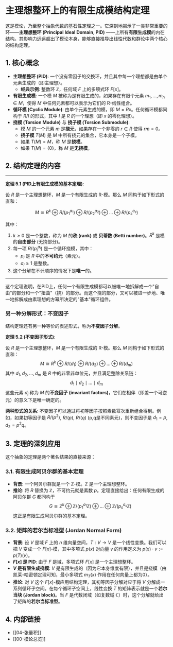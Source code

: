 # 主理想整环上的有限生成模结构定理

这是模论，乃至整个抽象代数的基石性定理之一。它深刻地揭示了一类非常重要的环——**主理想整环 (Principal Ideal Domain, PID)** ——上所有**有限生成模**的内在结构。其影响力远远超出了模论本身，能够直接推导出线性代数和群论中两个核心的结构定理。

## 1. 核心概念

- **主理想整环 (PID)**: 一个没有零因子的交换环，并且其中每一个理想都是由单个元素生成的（即主理想）。
  - **经典示例**: 整数环 $\mathbb{Z}$，任何域 $F$ 上的多项式环 $F[x]$。
- **有限生成模**: 一个模 $M$ 被称为是有限生成的，如果存在有限个元素 $m_1, \dots, m_n \in M$，使得 $M$ 中任何元素都可以表示为它们的 R-线性组合。
- **循环模 (Cyclic Module)**: 由单个元素生成的模，即 $M=Rx$。任何循环模都同构于 $R/I$ 的形式，其中 $I$ 是 $R$ 的一个理想（即 $x$ 的零化理想）。
- **挠模 (Torsion Module)** 与 **挠子模 (Torsion Submodule)**:
  - 模 $M$ 的一个元素 $m$ 是**挠元**，如果存在一个非零的 $r \in R$ 使得 $rm=0$。
  - **挠子模** $T(M)$ 是 $M$ 中所有挠元的集合，它本身是一个子模。
  - 如果 $T(M)=M$，称 $M$ 是**挠模**。
  - 如果 $T(M)=\{0\}$，称 $M$ 是**无挠模**。

## 2. 结构定理的内容

---
**定理 5.1 (PID上有限生成模的基本定理)**:

设 $R$ 是一个主理想整环，$M$ 是一个有限生成的 R-模。那么 $M$ 同构于如下形式的直和：

$$ M \cong R^k \oplus R/(p_1^{a_1}) \oplus R/(p_2^{a_2}) \oplus \dots \oplus R/(p_s^{a_s}) $$

其中：

1. $k \ge 0$ 是一个整数，称为 $M$ 的**秩 (rank)** 或 **贝蒂数 (Betti number)**。$R^k$ 是模的**自由部分** (无挠部分)。
2. 每一项 $R/(p_i^{a_i})$ 是一个循环挠模，其中：
    - $p_i$ 是 $R$ 中的**不可约元**（素元）。
    - $a_i \ge 1$ 是整数。
3. 这个分解在不计顺序的情况下是**唯一**的。

---

这个定理说明，在PID上，任何一个有限生成模都可以被唯一地拆解成一个"自由"的部分和一个"扭曲"（挠）的部分。而这个挠的部分，又可以被进一步地、唯一地拆解成由素理想的方幂所决定的"基本"循环组件。

### 另一种分解形式：不变因子

结构定理还有另一种等价的表述形式，称为**不变因子分解**。

**定理 5.2 (不变因子形式)**:

设 $R$ 是一个主理想整环，$M$ 是一个有限生成的 R-模。那么 $M$ 同构于如下形式的直和：
$$ M \cong R^k \oplus R/(d_1) \oplus R/(d_2) \oplus \dots \oplus R/(d_m) $$
其中 $d_1, d_2, \dots, d_m$ 是 $R$ 中的非零非单位元，并且满足整除关系链：
$$ d_1 \mid d_2 \mid \dots \mid d_m $$
这些元素 $d_i$ 称为 $M$ 的**不变因子 (invariant factors)**，它们在相伴（即差一个可逆元）的意义下是唯一确定的。

**两种形式的关系**:
不变因子可以通过将初等因子按照素数幂次重新组合得到。例如，如果初等因子是 $R/(p^2)$, $R/(p)$, $R/(q)$ (p,q是不同素元)，则不变因子是 $d_1 = p$, $d_2 = p^2q$。

## 3. 定理的深刻应用

这个抽象的定理是两个著名结果的直接来源：

### 3.1. 有限生成阿贝尔群的基本定理

- **背景**: 一个阿贝尔群就是一个 $\mathbb{Z}$-模。$\mathbb{Z}$ 是一个主理想整环。
- **推论**: 将 $R$ 替换为 $\mathbb{Z}$，不可约元就是素数 $p$。定理直接给出：任何有限生成的阿贝尔群 $G$ 都同构于
  $$ G \cong \mathbb{Z}^k \oplus \mathbb{Z}/(p_1^{a_1}\mathbb{Z}) \oplus \dots \oplus \mathbb{Z}/(p_s^{a_s}\mathbb{Z}) $$
  这正是有限生成阿贝尔群的基本定理。

### 3.2. 矩阵的若尔当标准型 (Jordan Normal Form)

- **背景**: 设 $V$ 是域 $F$ 上的 $n$ 维向量空间，$T: V \to V$ 是一个线性变换。我们可以把 $V$ 变成一个 $F[x]$-模，其中多项式 $p(x)$ 对向量 $v$ 的作用定义为 $p(x) \cdot v := p(T)(v)$。
- **$F[x]$ 是 PID**: 由于 $F$ 是域，多项式环 $F[x]$ 是一个主理想整环。
- **$V$ 是有限生成挠模**: $V$ 是有限生成的（因为它本身维度有限），并且是挠模（由凯莱-哈密顿定理可知，最小多项式 $m_T(x)$ 作用在任何向量上都为0）。
- **推论**: 对 $V$ 这个 $F[x]$-模应用结构定理，其初等因子分解对应于将 $V$ 分解成一系列循环子空间。在每个循环子空间上，线性变换 $T$ 的矩阵表示就是一个**若尔当块 (Jordan block)**。当 $F$ 是代数闭域（如复数域 $\mathbb{C}$）时，这个分解就给出了矩阵的**若尔当标准型**。

## 4. 内部链接

- [[04-张量积]]
- [[00-模论总览]]
